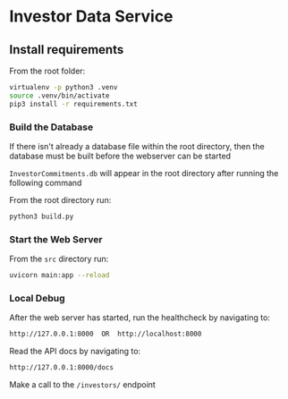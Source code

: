 # Investor Data Service

## Install requirements

From the root folder:

``` bash
virtualenv -p python3 .venv
source .venv/bin/activate
pip3 install -r requirements.txt
```

### Build the Database

If there isn't already a database file within the root directory, then the database must be built before the webserver can be started

```InvestorCommitments.db``` will appear in the root directory after running the following command

From the root directory run:

``` bash
python3 build.py
```

### Start the Web Server

From the ```src``` directory run:

```bash
uvicorn main:app --reload
```

### Local Debug

After the web server has started, run the healthcheck by navigating to:

``` bash
http://127.0.0.1:8000  OR  http://localhost:8000
```

Read the API docs by navigating to:

``` bash
http://127.0.0.1:8000/docs
```

Make a call to the ```/investors/``` endpoint